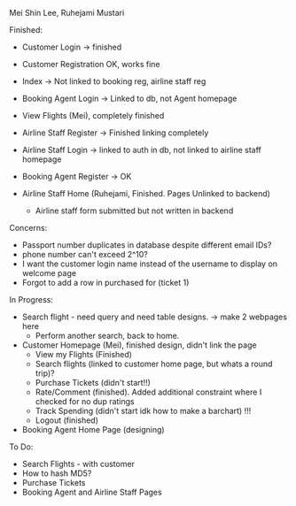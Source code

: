 Mei Shin Lee, Ruhejami Mustari 

Finished: 
- Customer Login -> finished
- Customer Registration OK, works fine
- Index -> Not linked to booking reg, airline staff reg
- Booking Agent Login -> Linked to db, not Agent homepage
- View Flights (Mei), completely finished
- Airline Staff Register -> Finished linking completely

- Airline Staff Login -> linked to auth in db, not linked to airline staff homepage 
- Booking Agent Register -> OK
- Airline Staff Home (Ruhejami, Finished. Pages Unlinked to backend)
    - Airline staff form submitted but not written in backend  

Concerns: 
- Passport number duplicates in database despite different email IDs? 
- phone number can't exceed 2^10? 
- I want the customer login name instead of the username to display on welcome page
- Forgot to add a row in purchased for (ticket 1)

In Progress: 
- Search flight - need query and need table designs. -> make 2 webpages here  
    - Perform another search, back to home. 
- Customer Homepage (Mei), finished design, didn't link the page 
    - View my Flights (Finished)
    - Search flights (linked to customer home page, but whats a round trip)? 
    - Purchase Tickets (didn't start!!)
    - Rate/Comment (finished). Added additional constraint where I checked for no dup ratings 
    - Track Spending (didn't start idk how to make a barchart) !!!
    - Logout (finished)
- Booking Agent Home Page (designing)

To Do: 
- Search Flights - with customer 
- How to hash MD5?  
- Purchase Tickets 
- Booking Agent and Airline Staff Pages
